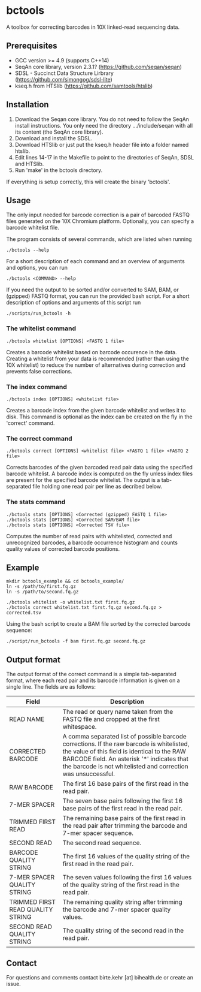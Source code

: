bctools
=======

A toolbox for correcting barcodes in 10X linked-read sequencing data.




Prerequisites
-------------

* GCC version >= 4.9 (supports C++14)
* SeqAn core library, version 2.3.1? (https://github.com/seqan/seqan)
* SDSL - Succinct Data Structure Lirbrary (https://github.com/simongog/sdsl-lite)
* kseq.h from HTSlib (https://github.com/samtools/htslib)




Installation
------------

1. Download the Seqan core library. You do not need to follow the SeqAn install instructions. You only need the directory .../include/seqan with all its content (the SeqAn core library).
2. Download and install the SDSL.
3. Download HTSlib or just put the kseq.h header file into a folder named htslib.
3. Edit lines 14-17 in the Makefile to point to the directories of SeqAn, SDSL and HTSlib.
4. Run 'make' in the bctools directory.

If everything is setup correctly, this will create the binary 'bctools'.




Usage
-----

The only input needed for barcode correction is a pair of barcoded FASTQ files generated on the 10X Chromium platform.
Optionally, you can specify a barcode whitelist file.

The program consists of several commands, which are listed when running

    ./bctools --help

For a short description of each command and an overview of arguments and options, you can run

    ./bctools <COMMAND> --help

If you need the output to be sorted and/or converted to SAM, BAM, or (gzipped) FASTQ format, you can run the provided bash script. For a short description of options and arguments of this script run

    ./scripts/run_bctools -h

### The whitelist command

    ./bctools whitelist [OPTIONS] <FASTQ 1 file>

Creates a barcode whitelist based on barcode occurence in the data.
Creating a whitelist from your data is recommended (rather than using the 10X whitelist) to reduce the number of alternatives during correction and prevents false corrections.

### The index command

    ./bctools index [OPTIONS] <whitelist file>

Creates a barcode index from the given barcode whitelist and writes it to disk. This command is optional as the index can be created on the fly in the 'correct' command.

### The correct command

    ./bctools correct [OPTIONS] <whitelist file> <FASTQ 1 file> <FASTQ 2 file>

Corrects barcodes of the given barcoded read pair data using the specified barcode whitelist. A barcode index is computed on the fly unless index files are present for the specified barcode whitelist. The output is a tab-separated file holding one read pair per line as decribed below.

### The stats command

    ./bctools stats [OPTIONS] <Corrected (gzipped) FASTQ 1 file>
    ./bctools stats [OPTIONS] <Corrected SAM/BAM file>
    ./bctools stats [OPTIONS] <Corrected TSV file>

Computes the number of read pairs with whitelisted, corrected and unrecognized barcodes, a barcode occurrence histogram and counts quality values of corrected barcode positions.




Example
-------

    mkdir bctools_example && cd bctools_example/
    ln -s /path/to/first.fq.gz
    ln -s /path/to/second.fq.gz

    ./bctools whitelist -o whitelist.txt first.fq.gz
    ./bctools correct whitelist.txt first.fq.gz second.fq.gz > corrected.tsv

Using the bash script to create a BAM file sorted by the corrected barcode sequence:

    ./script/run_bctools -f bam first.fq.gz second.fq.gz


Output format
-------------

The output format of the correct command is a simple tab-separated format, where each read pair and its barcode information is given on a single line.
The fields are as follows:

Field | Description
--- | ---
READ NAME | The read or query name taken from the FASTQ file and cropped at the first whitespace. 
CORRECTED BARCODE | A comma separated list of possible barcode corrections. If the raw barcode is whitelisted, the value of this field is identical to the RAW BARCODE field. An asterisk '*' indicates that the barcode is not whitelisted and correction was unsuccessful.
RAW BARCODE | The first 16 base pairs of the first read in the read pair.
7-MER SPACER | The seven base pairs following the first 16 base pairs of the first read in the read pair.
TRIMMED FIRST READ | The remaining base pairs of the first read in the read pair after trimming the barcode and 7-mer spacer sequence.
SECOND READ | The second read sequence.
BARCODE QUALITY STRING | The first 16 values of the quality string of the first read in the read pair.
7-MER SPACER QUALITY STRING |  The seven values following the first 16 values of the quality string of the first read in the read pair.
TRIMMED FIRST READ QUALITY STRING | The remaining quality string after trimming the barcode and 7-mer spacer quality values.
SECOND READ QUALITY STRING | The quality string of the second read in the read pair.


Contact
-------

For questions and comments contact birte.kehr [at] bihealth.de or create an issue.
